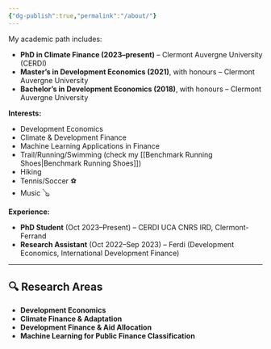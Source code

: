 ```yaml
---
{"dg-publish":true,"permalink":"/about/"}
---
```



 My academic path includes:

- **PhD in Climate Finance (2023–present)** – Clermont Auvergne University (CERDI) 
- **Master’s in Development Economics (2021)**, with honours – Clermont Auvergne University 
- **Bachelor’s in Development Economics (2018)**, with honours – Clermont Auvergne University

**Interests:**  
- Development Economics  
- Climate & Development Finance  
- Machine Learning Applications in Finance 
- Trail/Running/Swimming (check my [[Benchmark Running Shoes\|Benchmark Running Shoes]])
- Hiking
- Tennis/Soccer ⚽
- Music 🪕

**Experience:**  
- **PhD Student** (Oct 2023–Present) – CERDI UCA CNRS IRD, Clermont-Ferrand 
- **Research Assistant** (Oct 2022–Sep 2023) – Ferdi (Development Economics, International Development Finance)

---

## 🔍 Research Areas

- **Development Economics**  
- **Climate Finance & Adaptation**  
- **Development Finance & Aid Allocation**  
- **Machine Learning for Public Finance Classification**
